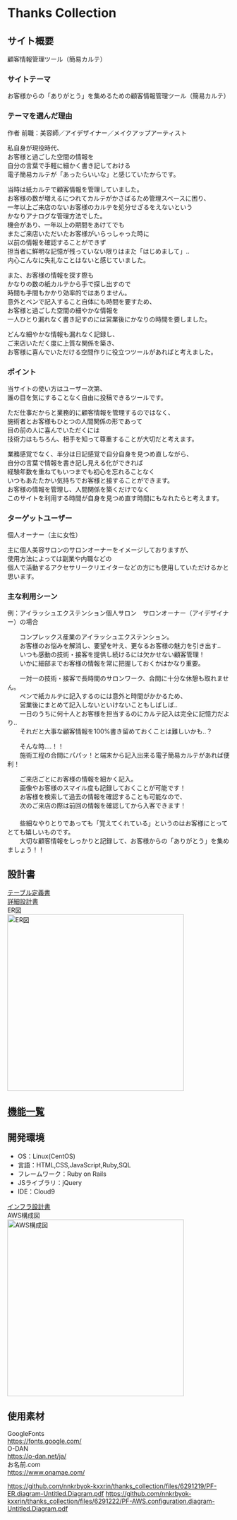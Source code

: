 # Thanks Collection  
  
## サイト概要  
顧客情報管理ツール（簡易カルテ）  
  
### サイトテーマ  
お客様からの「ありがとう」を集めるための顧客情報管理ツール（簡易カルテ）  
  
### テーマを選んだ理由  
作者 前職：美容師／アイデザイナー／メイクアップアーティスト  
  
私自身が現役時代、  
お客様と過ごした空間の情報を  
自分の言葉で手軽に細かく書き記しておける  
電子簡易カルテが「あったらいいな」と感じていたからです。  
  
当時は紙カルテで顧客情報を管理していました。  
お客様の数が増えるにつれてカルテがかさばるため管理スペースに困り、  
一年以上ご来店のないお客様のカルテを処分せざるをえないという  
かなりアナログな管理方法でした。  
機会があり、一年以上の期間をあけてでも  
またご来店いただいたお客様がいらっしゃった時に  
以前の情報を確認することができず  
担当者に鮮明な記憶が残っていない限りはまた「はじめまして」‥  
内心こんなに失礼なことはないと感じていました。  
  
また、お客様の情報を探す際も  
かなりの数の紙カルテから手で探し出すので  
時間も手間もかかり効率的ではありません。  
意外とペンで記入すること自体にも時間を要すため、  
お客様と過ごした空間の細やかな情報を  
一人ひとり漏れなく書き記すのには営業後にかなりの時間を要しました。  
  
どんな細やかな情報も漏れなく記録し、  
ご来店いただく度に上質な関係を築き、  
お客様に喜んでいただける空間作りに役立つツールがあればと考えました。  
  
### ポイント  
  
当サイトの使い方はユーザー次第、  
誰の目を気にすることなく自由に投稿できるツールです。  
  
ただ仕事だからと業務的に顧客情報を管理するのではなく、  
施術者とお客様もひとつの人間関係の形であって  
目の前の人に喜んでいただくには  
技術力はもちろん、相手を知って尊重することが大切だと考えます。  
  
業務感覚でなく、半分は日記感覚で自分自身を見つめ直しながら、  
自分の言葉で情報を書き記し見える化ができれば  
経験年数を重ねてもいつまでも初心を忘れることなく  
いつもあたたかい気持ちでお客様と接することができます。  
お客様の情報を管理し、人間関係を築くだけでなく  
このサイトを利用する時間が自身を見つめ直す時間にもなれたらと考えます。  
  
### ターゲットユーザー  
個人オーナー（主に女性）  
  
主に個人美容サロンのサロンオーナーをイメージしておりますが、  
使用方法によっては副業や内職などの  
個人で活動するアクセサリークリエイターなどの方にも使用していただけるかと思います。  
  
### 主な利用シーン  
  
例：アイラッシュエクステンション個人サロン　サロンオーナー（アイデザイナー）の場合  
  
　　コンプレックス産業のアイラッシュエクステンション。  
　　お客様のお悩みを解消し、要望を叶え、更なるお客様の魅力を引き出す‥  
　　いつも感動の技術・接客を提供し続けるには欠かせない顧客管理！  
　　いかに細部までお客様の情報を常に把握しておくかはかなり重要。  
  
　　一対一の技術・接客で長時間のサロンワーク、合間に十分な休憩も取れません。  
　　ペンで紙カルテに記入するのには意外と時間がかかるため、  
　　営業後にまとめて記入しないといけないこともしばしば‥  
　　一日のうちに何十人とお客様を担当するのにカルテ記入は完全に記憶力だより‥  
　　それだと大事な顧客情報を100%書き留めておくことは難しいかも‥？  
  
　　そんな時‥‥！！  
　　施術工程の合間にパパッ！と端末から記入出来る電子簡易カルテがあれば便利！  
  
　　ご来店ごとにお客様の情報を細かく記入。  
　　画像やお客様のスマイル度も記録しておくことが可能です！  
　　お客様を検索して過去の情報を確認することも可能なので、  
　　次のご来店の際は前回の情報を確認してから入客できます！  
　　  
　　些細なやりとりであっても「覚えてくれている」というのはお客様にとってとても嬉しいものです。  
　　大切な顧客情報をしっかりと記録して、お客様からの「ありがとう」を集めましょう！！  
  
## 設計書  
[テーブル定義書](https://docs.google.com/spreadsheets/d/1GMF8UBl32sjD90BU9ehY0gPHIcK-i6RJ/edit#gid=1243549839)  
[詳細設計書](https://docs.google.com/spreadsheets/d/1KUBlmVuWgmrHWjXbKxLZC28kP2SSsFmuDWF3ndUcz8U/edit#gid=1850781366)  
ER図  
<img width="400" alt="ER図" src="https://github.com/nnkrbyok-kxxrin/thanks_collection/files/6291219/PF-ER.diagram-Untitled.Diagram.pdf">  
  
## [機能一覧](https://docs.google.com/spreadsheets/d/17AZma3zC_Gj3DHHYpm3wZDIpFbjMoDgO7TZNrxL4emk/edit#gid=0)  
  
## 開発環境  
- OS：Linux(CentOS)  
- 言語：HTML,CSS,JavaScript,Ruby,SQL  
- フレームワーク：Ruby on Rails  
- JSライブラリ：jQuery  
- IDE：Cloud9  
  
[インフラ設計書](https://docs.google.com/spreadsheets/d/1cm_Pcm9ioRpSSxVJUfpKEPiZMB0UHZ7A2KMnzXbhINs/edit#gid=0)  
AWS構成図  
<img width="400" alt="AWS構成図" src="https://github.com/nnkrbyok-kxxrin/thanks_collection/files/6291222/PF-AWS.configuration.diagram-Untitled.Diagram.pdf">  
  
## 使用素材  
GoogleFonts  
<https://fonts.google.com/>  
O-DAN  
<https://o-dan.net/ja/>  
お名前.com  
<https://www.onamae.com/>  

https://github.com/nnkrbyok-kxxrin/thanks_collection/files/6291219/PF-ER.diagram-Untitled.Diagram.pdf
https://github.com/nnkrbyok-kxxrin/thanks_collection/files/6291222/PF-AWS.configuration.diagram-Untitled.Diagram.pdf
